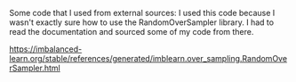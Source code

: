 Some code that I used from external sources:
I used this code because I wasn't exactly sure how to use the RandomOverSampler library. I had to read the documentation and sourced some of my code from there.

https://imbalanced-learn.org/stable/references/generated/imblearn.over_sampling.RandomOverSampler.html